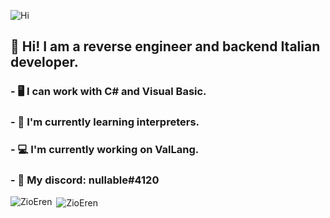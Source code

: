 ![Hi](https://image.noelshack.com/fichiers/2020/35/5/1598601380-tenor.gif)
## 👋 Hi! I am a reverse engineer and backend Italian developer.
### - 🖥️ I can work with C# and Visual Basic.
### - 🌱 I'm currently learning interpreters.
### - 💻 I'm currently working on ValLang.
### - 💎 My discord: nullable#4120

<p><img align="left" src="https://github-readme-stats.vercel.app/api/top-langs/?username=ZioEren&layout=compact" alt="ZioEren" /></p>

<p>&nbsp;<img align="center" src="https://github-readme-stats.vercel.app/api?username=ZioEren&show_icons=true" alt="ZioEren" /></p>
